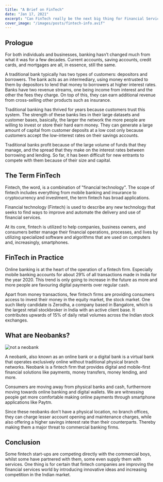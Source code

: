 ```yaml
---
title: "A Brief on FinTech"
date: "Jan 17, 2021"
excerpt: "Can FinTech really be the next big thing for Financial Services Industry?"
cover_image: "/images/posts/fintech-info.avif"
---
```


<!-- ![fintech application](/images/posts/fintech-info.avif) -->

## Prologue
For both individuals and businesses, banking hasn’t changed much from what it was for a few decades. Current accounts, saving accounts, credit cards, and mortgages are all, in essence, still the same.

A traditional bank typically has two types of customers: depositors and borrowers. The bank acts as an intermediary, using money entrusted to them by depositors to lend that money to borrowers at higher interest rates. 
Banks have two revenue streams, one being income from interest and the other the fees they charge. On top of this, they can earn additional revenue from cross-selling other products such as insurance.

Traditional banking has thrived for years because customers trust this system. The strength of these banks lies in their large datasets and customer bases, basically, the larger the network the more people are willing to invest or store their hard earn money. They can generate a large amount of capital from customer deposits at a low cost only because customers accept the low-interest rates on their savings accounts.

Traditional banks profit because of the large volume of funds that they manage, and the spread that they make on the interest rates between borrowing and lending. So far, it has been difficult for new entrants to compete with them because of their size and capital.

## The Term  FinTech
Fintech, the word, is a combination of "financial technology". The scope of fintech includes everything from mobile banking and insurance to cryptocurrency and investment, the term fintech has broad applications.

Financial technology (Fintech) is used to describe any new technology that seeks to find ways to improve and automate the delivery and use of financial services. 

At its core, fintech is utilized to help companies, business owners, and consumers better manage their financial operations, processes, and lives by utilizing specialized software and algorithms that are used on computers and, increasingly, smartphones.

## FinTech in Practice
Online banking is at the heart of the operation of a fintech firm. Especially mobile banking accounts for about 29% of all transactions made in India for the year 2020. This trend is only going to increase in the future as more and more people are favouring digital payments over regular cash.

Apart from money transactions, few fintech firms are providing consumers access to invest their money in the equity market, the stock market. One such likely candidate is Zerodha, a company based in Bangalore, which is the largest retail stockbroker in India with an active client base. It contributes upwards of 15% of daily retail volumes across the Indian stock exchanges.

## What are Neobanks?

![not a neobank](/images/posts/neo-bank-not.avif "Clearly this is not how a neobank looks like")

A neobank, also known as an online bank or a digital bank is a virtual bank that operates exclusively online without traditional physical branch networks. Neobank is a fintech firm that provides digital and mobile-first financial solutions like payments, money transfers, money lending, and more.

Consumers are moving away from physical banks and cash, furthermore moving towards online banking and digital wallets. We are witnessing people get more comfortable making online payments through smartphone applications like Paytm.

Since these neobanks don't have a physical location, no branch offices, they can charge lesser account opening and maintenance charges, while also offering a higher savings interest rate than their counterparts. Thereby making them a major threat to commercial banking firms.

## Conclusion
Some fintech start-ups are competing directly with the commercial boys, whilst some have partnered with them, some even supply them with services. One thing is for certain that fintech companies are improving the financial services world by introducing innovative ideas and increasing competition in the Indian market.